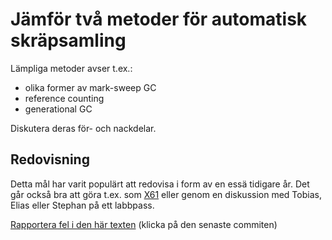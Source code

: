 # Jämför två metoder för automatisk skräpsamling

Lämpliga metoder avser t.ex.:
* olika former av mark-sweep GC
* reference counting
* generational GC

Diskutera deras för- och nackdelar.

## Redovisning

Detta mål har varit populärt att redovisa i form av en essä tidigare år. 
Det går också bra att göra t.ex. som [X61](http://auportal.herokuapp.com/achievements/61)
eller genom en diskussion med Tobias, Elias eller Stephan på ett labbpass. 

[Rapportera fel i den här texten](https://github.com/IOOPM-UU/achievements/commits/master/J29.md) (klicka på den senaste commiten)
